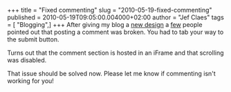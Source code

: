 +++
title = "Fixed commenting"
slug = "2010-05-19-fixed-commenting"
published = 2010-05-19T09:05:00.004000+02:00
author = "Jef Claes"
tags = [ "Blogging",]
+++
After giving my blog a [new
design](http://jclaes.blogspot.com/2010/05/blog-redesign.html) a
[few](http://twitter.com/sassyboy) people pointed out that posting a
comment was broken. You had to tab your way to the submit button.  
  
Turns out that the comment section is hosted in an iFrame and that
scrolling was disabled.  
  
That issue should be solved now. Please let me know if commenting isn't
working for you!
